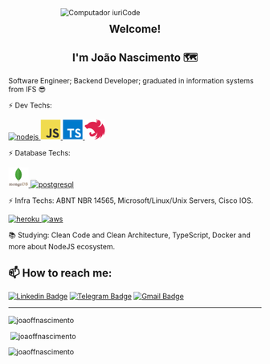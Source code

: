 <img src="https://raw.githubusercontent.com/MicaelliMedeiros/micaellimedeiros/master/image/computer-illustration.png" min-width="400px" max-width="400px" width="400px" align="right" alt="Computador iuriCode">

<h2 align="center">Welcome!</h2>

<h2 align="Center">I'm João Nascimento 🗺️</h2>

Software Engineer; Backend Developer; graduated in information systems from IFS 😎

<p align="left"> ⚡ Dev Techs:
<p align="left">
  <a href="https://nodejs.org" target="_blank" rel="noreferrer">
    <img src="https://www.vectorlogo.zone/logos/nodejs/nodejs-icon.svg" alt="nodejs" width="40" height="40"/>
  </a>
  <a href="https://developer.mozilla.org/en-US/docs/Web/JavaScript" target="_blank" rel="noreferrer">
    <img src="https://raw.githubusercontent.com/devicons/devicon/master/icons/javascript/javascript-original.svg" alt="javascript" width="40" height="40"/>
  </a>
  <a href="https://www.typescriptlang.org/" target="_blank" rel="noreferrer">
    <img src="https://raw.githubusercontent.com/devicons/devicon/master/icons/typescript/typescript-original.svg" alt="typescript" width="40" height="40"/>
  </a>
  <a href="https://nestjs.com/" target="_blank" rel="noreferrer">
    <img src="https://raw.githubusercontent.com/devicons/devicon/master/icons/nestjs/nestjs-plain.svg" alt="nestjs" width="40" height="40"/>
  </a>
</p>
</p>

<p align="left"> ⚡ Database Techs: 
<p align="left">
  <a href="https://www.mongodb.com/" target="_blank" rel="noreferrer">
    <img src="https://raw.githubusercontent.com/devicons/devicon/master/icons/mongodb/mongodb-original-wordmark.svg" alt="mongodb" width="40" height="40"/>
  </a>
  <a href="https://www.postgresql.org/" target="_blank" rel="noreferrer">
    <img src="https://www.vectorlogo.zone/logos/postgresql/postgresql-ar21.svg" alt="postgresql" width="40" height="40"/>
  </a>
  </p>
</p>

<p align="left"> ⚡ Infra Techs: ABNT NBR 14565, Microsoft/Linux/Unix Servers, Cisco IOS.
<p align="left">
  <a href="https://dashboard.heroku.com/apps" target="_blank" rel="noreferrer">
    <img src="https://www.vectorlogo.zone/logos/heroku/heroku-icon.svg" alt="heroku" width="40" height="40"/>
  </a>
  <a href="https://aws.amazon.com/pt/" target="_blank" rel="noreferrer">
    <img src="https://www.vectorlogo.zone/logos/amazon_aws/amazon_aws-icon.svg" alt="aws" width="40" height="40"/>
  </a>
  </p>
</p>

<p align="left"> 📚 Studying: Clean Code and Clean Architecture, TypeScript, Docker and more about NodeJS ecosystem.</p>

<h2 align="left"> 📫 How to reach me:</h2>

[![Linkedin Badge](https://icon-icons.com/icons2/555/PNG/32/linkedin_icon-icons.com_53609.png)](https://www.linkedin.com/in/joaoffnascimento/)
[![Telegram Badge](https://icon-icons.com/icons2/555/PNG/32/telegram_icon-icons.com_53603.png)](https://t.me/joaoffnascimento)
[![Gmail Badge](https://icon-icons.com/icons2/272/PNG/32/Gmail_29991.png)](mailto:joaoffnascimento@gmail.com)

---

<p><img align="center" src="https://github-readme-streak-stats.herokuapp.com/?user=joaoffnascimento&" alt="joaoffnascimento"/></p>

<p>&nbsp;<img align="center" src="https://github-readme-stats.vercel.app/api?username=joaoffnascimento&show_icons=true&locale=en" alt="joaoffnascimento"/></p>

<p><img align="left" src="https://github-readme-stats.vercel.app/api/top-langs?username=joaoffnascimento&show_icons=true&locale=en&layout=compact" alt="joaoffnascimento"/></p>
